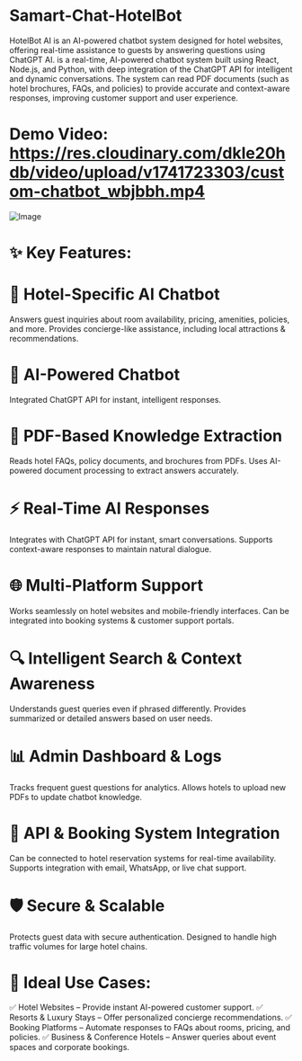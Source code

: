 # Samart-Chat-HotelBot
HotelBot AI is an AI-powered chatbot system designed for hotel websites, offering real-time assistance to guests by answering questions using ChatGPT AI. is a real-time, AI-powered chatbot system built using React, Node.js, and Python, with deep integration of the ChatGPT API for intelligent and dynamic conversations. The system can read PDF documents (such as hotel brochures, FAQs, and policies) to provide accurate and context-aware responses, improving customer support and user experience.
# Demo Video: https://res.cloudinary.com/dkle20hdb/video/upload/v1741723303/custom-chatbot_wbjbbh.mp4

![Image](https://github.com/user-attachments/assets/cb9ce879-1652-4f59-a233-688005c2cc82)

# ✨ Key Features:
# 🏨 Hotel-Specific AI Chatbot
Answers guest inquiries about room availability, pricing, amenities, policies, and more.
Provides concierge-like assistance, including local attractions & recommendations.
# 🚀 AI-Powered Chatbot
Integrated ChatGPT API for instant, intelligent responses.
# 📄 PDF-Based Knowledge Extraction
Reads hotel FAQs, policy documents, and brochures from PDFs.
Uses AI-powered document processing to extract answers accurately.
# ⚡ Real-Time AI Responses
Integrates with ChatGPT API for instant, smart conversations.
Supports context-aware responses to maintain natural dialogue.
# 🌐 Multi-Platform Support
Works seamlessly on hotel websites and mobile-friendly interfaces.
Can be integrated into booking systems & customer support portals.
# 🔍 Intelligent Search & Context Awareness
Understands guest queries even if phrased differently.
Provides summarized or detailed answers based on user needs.
# 📊 Admin Dashboard & Logs
Tracks frequent guest questions for analytics.
Allows hotels to upload new PDFs to update chatbot knowledge.
# 🔌 API & Booking System Integration
Can be connected to hotel reservation systems for real-time availability.
Supports integration with email, WhatsApp, or live chat support.
# 🛡️ Secure & Scalable
Protects guest data with secure authentication.
Designed to handle high traffic volumes for large hotel chains.
# 🎯 Ideal Use Cases:
✅ Hotel Websites – Provide instant AI-powered customer support.
✅ Resorts & Luxury Stays – Offer personalized concierge recommendations.
✅ Booking Platforms – Automate responses to FAQs about rooms, pricing, and policies.
✅ Business & Conference Hotels – Answer queries about event spaces and corporate bookings.
